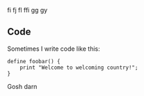 fi fj fl ffi gg gy

Code
-----------
Sometimes I write code like this:
~~~
define foobar() {
    print "Welcome to welcoming country!";
}
~~~
Gosh darn
